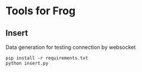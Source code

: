 # Tools for Frog

## Insert
Data generation for testing connection by websocket
```
pip install -r requirements.txt
python insert.py
```